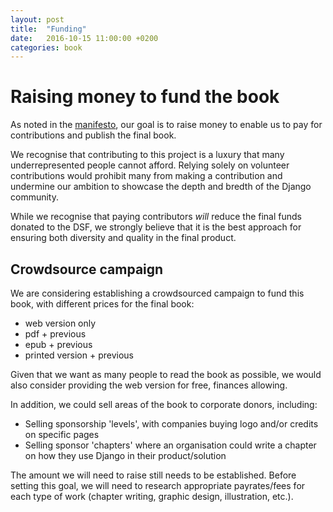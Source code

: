 ```yaml
---
layout: post
title:  "Funding"
date:   2016-10-15 11:00:00 +0200
categories: book
---
```


# Raising money to fund the book

As noted in the [manifesto](http://beautifuldjango.com/manifesto/2016/10/17/manifesto.html 'manifesto'), our goal is to raise money to enable us to pay for contributions and publish the final book.

We recognise that contributing to this project is a luxury that many underrepresented people cannot afford. Relying solely on volunteer contributions would prohibit many from making a contribution and undermine our ambition to showcase the depth and bredth of the Django community.

While we recognise that paying contributors _will_ reduce the final funds donated to the DSF, we strongly believe that it is the best approach for ensuring both diversity and quality in the final product.


## Crowdsource campaign

We are considering establishing a crowdsourced campaign to fund this book, with different prices for the final book:

- web version only
- pdf + previous
- epub  + previous
- printed version + previous

Given that we want as many people to read the book as possible, we would also consider providing the web version for free, finances allowing.

In addition, we could sell areas of the book to corporate donors, including:

- Selling sponsorship 'levels', with companies buying logo and/or credits on specific pages
- Selling sponsor 'chapters' where an organisation could write a chapter on how they use Django in their product/solution

The amount we will need to raise still needs to be established. Before setting this goal, we will need to research appropriate payrates/fees for each type of work (chapter writing, graphic design, illustration, etc.). 


